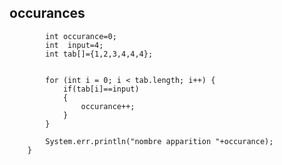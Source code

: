 ## occurances

            int occurance=0;
            int  input=4;
            int tab[]={1,2,3,4,4,4};
            
    
            for (int i = 0; i < tab.length; i++) {
                if(tab[i]==input)
                {
                    occurance++;
                }  
            }
    
            System.err.println("nombre apparition "+occurance);
        }
   
